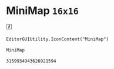 # MiniMap `16x16`
<img src="/img/MiniMap.png" width=16 height=16>

``` CSharp
EditorGUIUtility.IconContent("MiniMap")
```
```
MiniMap
```
```
3159934943626921594
```
